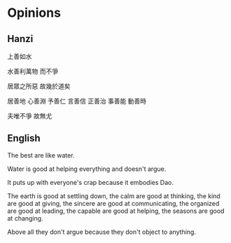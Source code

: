 # Opinions

## Hanzi

上善如水

水善利萬物
而不爭

居眾之所惡
故幾於道矣

居善地
心善淵
予善仁
言善信
正善治
事善能
動善時

夫唯不爭
故無尤

## English

The best are like water.

Water is good at helping everything
and doesn't argue.

It puts up with everyone's crap
because it embodies Dao.

The earth is good at settling down,
the calm are good at thinking,
the kind are good at giving,
the sincere are good at communicating,
the organized are good at leading,
the capable are good at helping,
the seasons are good at changing.

Above all they don't argue
because they don't object to anything.
